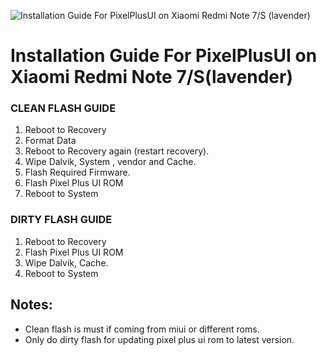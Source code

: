 ![Installation Guide For PixelPlusUI on Xiaomi Redmi Note 7/S (lavender)](https://i.imgur.com/pmZkslu.png "Installation")

# Installation Guide For PixelPlusUI on Xiaomi Redmi Note 7/S(lavender)

### CLEAN FLASH GUIDE
1. Reboot to Recovery
2. Format Data
3. Reboot to Recovery again (restart recovery).
4. Wipe Dalvik, System , vendor and Cache.
5. Flash Required Firmware.
6. Flash Pixel Plus UI ROM
7. Reboot to System

### DIRTY FLASH GUIDE
1. Reboot to Recovery
3. Flash Pixel Plus UI ROM
4. Wipe Dalvik, Cache.
5. Reboot to System

## Notes:
- Clean flash is must if coming from miui or different roms.
- Only do dirty flash for updating pixel plus ui rom to latest version.
